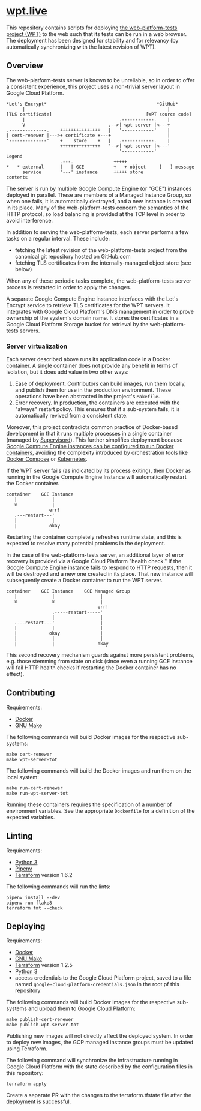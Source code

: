 # [wpt.live](http://wpt.live)

This repository contains scripts for deploying [the web-platform-tests project
(WPT)](https://github.com/web-platform-tests/wpt) to the web such that its
tests can be run in a web browser. The deployment has been designed for
stability and for relevancy (by automatically synchronizing with the latest
revision of WPT).

## Overview

The web-platform-tests server is known to be unreliable, so in order to offer a
consistent experience, this project uses a non-trivial server layout in Google
Cloud Platform.


    *Let's Encrypt*                                         *GitHub*
          |                                                     |
    [TLS certificate]                                   [WPT source code]
          |                                   .------------.    |
          V                               .-->| wpt server |<---+
    .--------------.    +++++++++++++++   |   '------------'    |
    | cert-renewer |--->+ certificate +---+                     |
    '--------------'    +    store    +   |   .------------.    |
                        +++++++++++++++   '-->| wpt server |<---'
                                              '------------'
    Legend
                        .---.               +++++
    *   * external      |   | GCE           +   + object     [   ] message
          service       '---' instance      +++++ store            contents

The server is run by multiple Google Compute Engine (or "GCE") instances
deployed in parallel. These are members of a Managed Instance Group, so when
one fails, it is automatically destroyed, and a new instance is created in its
place. Many of the web-platform-tests concern the semantics of the HTTP
protocol, so load balancing is provided at the TCP level in order to avoid
interference.

In addition to serving the web-platform-tests, each server performs a few tasks
on a regular interval. These include:

- fetching the latest revision of the web-platform-tests project from the
  canonical git repository hosted on GitHub.com
- fetching TLS certificates from the internally-managed object store (see
  below)

When any of these periodic tasks complete, the web-platform-tests server
process is restarted in order to apply the changes.

A separate Google Compute Engine instance interfaces with the Let's Encrypt
service to retrieve TLS certificates for the WPT servers. It integrates with
Google Cloud Platform's DNS management in order to prove ownership of the
system's domain name. It stores the certificates in a Google Cloud Platform
Storage bucket for retrieval by the web-platform-tests servers.

### Server virtualization

Each server described above runs its application code in a Docker container. A
single container does not provide any benefit in terms of isolation, but it
does add value in two other ways:

1. Ease of deployment. Contributors can build images, run them locally, and
   publish them for use in the production environment. These operations have
   been abstracted in the project's `Makefile`.
2. Error recovery. In production, the containers are executed with the "always"
   restart policy. This ensures that if a sub-system fails, it is automatically
   revived from a consistent state.

Moreover, this project contradicts common practice of Docker-based development
in that it runs multiple processes in a single container (managed by
[Supervisord](http://supervisord.org/)). This further simplifies deployment
because [Google Compute Engine instances can be configured to run Docker
containers](https://cloud.google.com/compute/docs/containers/deploying-containers),
avoiding the complexity introduced by orchestration tools like [Docker
Compose](https://docs.docker.com/compose/) or
[Kubernetes](https://kubernetes.io/).

If the WPT server fails (as indicated by its process exiting), then Docker as
running in the Google Compute Engine Instance will automatically restart the
Docker container.

    container    GCE Instance
       |             |
       x             |
                    err!
       .---restart---'
       |             |
       |            okay

Restarting the container completely refreshes runtime state, and this is
expected to resolve many potential problems in the deployment.

In the case of the web-platform-tests server, an additional layer of error
recovery is provided via a Google Cloud Platform "health check." If the Google
Compute Engine instance fails to respond to HTTP requests, then it will be
destroyed and a new one created in its place. That new instance will
subsequently create a Docker container to run the WPT server.

    container    GCE Instance    GCE Managed Group
       |             |                 |
       x             x                 |
                                      err!
                     .-----restart-----'
                     |                 |
       .---restart---'                 |
       |             |                 |
       |            okay               |
       |             |                 |
       |             |                okay

This second recovery mechanism guards against more persistent problems, e.g.
those stemming from state on disk (since even a running GCE instance will fail
HTTP health checks if restarting the Docker container has no effect).

## Contributing

Requirements:

- [Docker](https://www.docker.com/)
- [GNU Make](https://www.gnu.org/software/make/)

The following commands will build Docker images for the respective sub-systems:

    make cert-renewer
    make wpt-server-tot

The following commands will build the Docker images and run them on the local
system:

    make run-cert-renewer
    make run-wpt-server-tot

Running these containers requires the specification of a number of environment
variables. See the appropriate `Dockerfile` for a definition of the expected
variables.

## Linting

Requirements:

- [Python 3](https://python.org)
- [Pipenv](https://pipenv.pypa.io/)
- [Terraform](https://www.terraform.io/) version 1.6.2

The following commands will run the lints:

    pipenv install --dev
    pipenv run flake8
    terraform fmt --check

## Deploying

Requirements:

- [Docker](https://www.docker.com/)
- [GNU Make](https://www.gnu.org/software/make/)
- [Terraform](https://www.terraform.io/) version 1.2.5
- [Python 3](https://python.org)
- access credentials to the Google Cloud Platform project, saved to a file named
  `google-cloud-platform-credentials.json` in the root pf this repository

The following commands will build Docker images for the respective sub-systems
and upload them to Google Cloud Platform:

    make publish-cert-renewer
    make publish-wpt-server-tot

Publishing new images will not directly affect the deployed system. In order to
deploy new images, the GCP managed instance groups must be updated using
Terraform.

The following command will synchronize the infrastructure running in Google
Cloud Platform with the state described by the configuration files in this
repository:

    terraform apply

Create a separate PR with the changes to the terraform.tfstate file after the
deployment is successful.